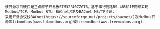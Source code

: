 	该开源项目硬件是正点原子开发板STM32F407ZGT6，基于串行链路RS-485和IP网络实现Modbus/TCP、Modbus RTU、BACnet/IP及BACnet MS/TP协议.
	采用开源协议栈BACnet(https://sourceforge.net/projects/bacnet/)及Modbus开源库libmodbus(www.libmodbus.org)或freemodbus(www.freemodbus.org).